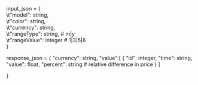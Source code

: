 input_json = { \
\t"model": string, \
\t"color": string, \
\t"currency": string, \
\t"rangeType": string, # m|y \
\t"rangeValue": integer # 1|3|5|6 \
}

response_json = {
  "currency": string,
  "value":[
    {
      "id": integer,
      "time": string,
      "value": float,
      "percent": string # relative difference in price
    }
  ]

}
